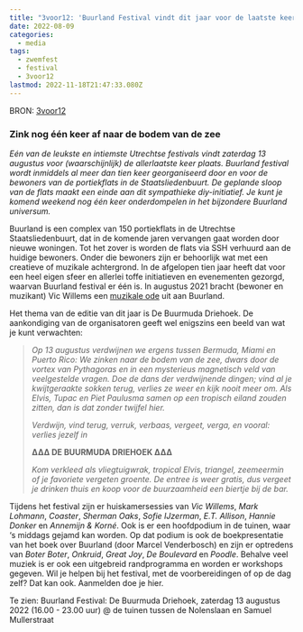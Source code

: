 ```yaml
---
title: "3voor12: 'Buurland Festival vindt dit jaar voor de laatste keer plaats'"
date: 2022-08-09
categories:
  - media
tags:
  - zwemfest
  - festival
  - 3voor12
lastmod: 2022-11-18T21:47:33.080Z
---
```

BRON: [3voor12](https://3voor12.vpro.nl/lokaal/utrecht/update~b79d7824-3978-4897-9055-7ca80a0ea3fa~buurland-festival-vindt-dit-jaar-voor-de-laatste-keer-plaats~.html)
### Zink nog één keer af naar de bodem van de zee
*Eén van de leukste en intiemste Utrechtse festivals vindt zaterdag 13 augustus voor (waarschijnlijk) de allerlaatste keer plaats. Buurland festival wordt inmiddels al meer dan tien keer georganiseerd door en voor de bewoners van de portiekflats in de Staatsliedenbuurt. De geplande sloop van de flats maakt een einde aan dit sympathieke diy-initiatief. Je kunt je komend weekend nog één keer onderdompelen in het bijzondere Buurland universum.*

Buurland is een complex van 150 portiekflats in de Utrechtse Staatsliedenbuurt, dat in de komende jaren vervangen gaat worden door nieuwe woningen. Tot het zover is worden de flats via SSH verhuurd aan de huidige bewoners. Onder die bewoners zijn er behoorlijk wat met een creatieve of muzikale achtergrond. In de afgelopen tien jaar heeft dat voor een heel eigen sfeer en allerlei toffe initiatieven en evenementen gezorgd, waarvan Buurland festival er één is. In augustus 2021 bracht (bewoner en muzikant) Vic Willems een [muzikale ode](/berichten/20210806-vic-willems-tuinwijk-west/) uit aan Buurland.

Het thema van de editie van dit jaar is De Buurmuda Driehoek. De aankondiging van de organisatoren geeft wel enigszins een beeld van wat je kunt verwachten:

> *Op 13 augustus verdwijnen we ergens tussen Bermuda, Miami en Puerto Rico: We zinken naar de bodem van de zee, dwars door de vortex van Pythagoras en in een mysterieus magnetisch veld van veelgestelde vragen. Doe de dans der verdwijnende dingen; vind al je kwijtgeraakte sokken terug, verlies ze weer en kijk nooit meer om. Als Elvis, Tupac en Piet Paulusma samen op een tropisch eiland zouden zitten, dan is dat zonder twijfel hier.*
>
> *Verdwijn, vind terug, verruk, verbaas, vergeet, verga, en vooral: verlies jezelf in*
>
> **∆∆∆ DE BUURMUDA DRIEHOEK ∆∆∆**
>
> *Kom verkleed als vliegtuigwrak, tropical Elvis, triangel, zeemeermin of je favoriete vergeten groente. De entree is weer gratis, dus vergeet je drinken thuis en koop voor de buurzaamheid een biertje bij de bar.*

Tijdens het festival zijn er huiskamersessies van *Vic Willems*, *Mark Lohmann*, *Coaster*, *Sherman Oaks*, *Sofie IJzerman*, *E.T. Allison*, *Hannie Donker* en *Annemijn & Korné*. Ook is er een hoofdpodium in de tuinen, waar ‘s middags gejamd kan worden. Op dat podium is ook de boekpresentatie van het boek over Buurland (door Marcel Venderbosch) en zijn er optredens van *Boter Boter*, *Onkruid*, *Great Joy*, *De Boulevard* en *Poodle*. Behalve veel muziek is er ook een uitgebreid randprogramma en worden er workshops gegeven. Wil je helpen bij het festival, met de voorbereidingen of op de dag zelf? Dat kan ook. Aanmelden doe je hier.

Te zien: Buurland Festival: De Buurmuda Driehoek, zaterdag 13 augustus 2022 (16.00 - 23.00 uur) @ de tuinen tussen de Nolenslaan en Samuel Mullerstraat